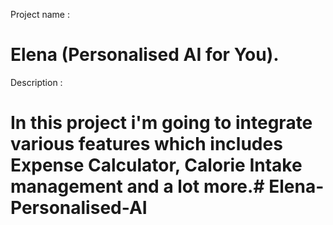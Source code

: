 Project name : 
# Elena (Personalised AI for You).

Description :
# In this project i'm going to integrate various features which includes Expense Calculator, Calorie Intake management and a lot more.# Elena-Personalised-AI
